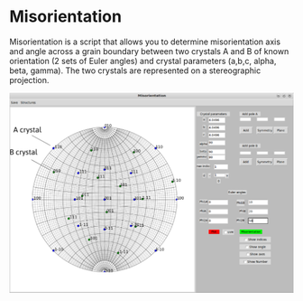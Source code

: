 Misorientation
==============

Misorientation is a script that allows you to determine misorientation axis and angle across a grain boundary between two crystals A and B of known orientation (2 sets of Euler angles) and crystal parameters (a,b,c, alpha, beta, gamma). The two crystals are represented on a stereographic projection.

![img1](/img1.png?raw=true)
